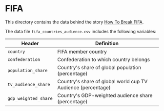 # FIFA

This directory contains the data behind the story [How To Break FIFA](http://fivethirtyeight.com/features/how-to-break-fifa/).

The data file `fifa_countries_audience.csv` includes the following variables:

Header | Definition
---|---------
`country` | FIFA member country
`confederation` | Confederation to which country belongs
`population_share` | Country's share of global population (percentage)
`tv_audience_share` | Country's share of global world cup TV Audience (percentage)
`gdp_weighted_share` | Country's GDP-weighted audience share (percentage)
